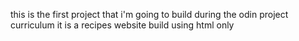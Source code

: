 this  is the first project that i'm going to build during the odin project curriculum
it is a recipes website build using html only